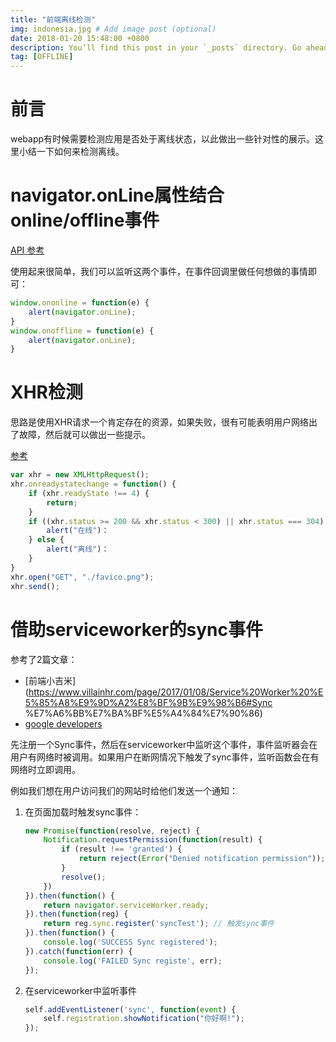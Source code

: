 ```yaml
---
title: "前端离线检测"
img: indonesia.jpg # Add image post (optional)
date: 2018-01-20 15:48:00 +0800
description: You’ll find this post in your `_posts` directory. Go ahead and edit it and re-build the site to see your changes. # Add post description (optional)
tag: [OFFLINE]
---
```


# 前言

webapp有时候需要检测应用是否处于离线状态，以此做出一些针对性的展示。这里小结一下如何来检测离线。

# navigator.onLine属性结合online/offline事件

[API 参考](https://developer.mozilla.org/en-US/docs/Web/API/NavigatorOnLine/Online_and_offline_events)

使用起来很简单，我们可以监听这两个事件，在事件回调里做任何想做的事情即可：

```js
window.ononline = function(e) {
    alert(navigator.onLine);
}
window.onoffline = function(e) {
    alert(navigator.onLine);
}
```

# XHR检测

思路是使用XHR请求一个肯定存在的资源，如果失败，很有可能表明用户网络出了故障，然后就可以做出一些提示。

[参考](https://www.html5rocks.com/en/mobile/workingoffthegrid/#toc-xml-http-request)

```js
var xhr = new XMLHttpRequest();
xhr.onreadystatechange = function() {
    if (xhr.readyState !== 4) {
        return;
    }
    if ((xhr.status >= 200 && xhr.status < 300) || xhr.status === 304) {
        alert("在线")：
    } else {
        alert("离线")：
    }
}
xhr.open("GET", "./favico.png");
xhr.send();
```

# 借助serviceworker的sync事件

参考了2篇文章：
* [前端小吉米](https://www.villainhr.com/page/2017/01/08/Service%20Worker%20%E5%85%A8%E9%9D%A2%E8%BF%9B%E9%98%B6#Sync %E7%A6%BB%E7%BA%BF%E5%A4%84%E7%90%86)
* [google developers](https://developers.google.com/web/updates/2015/12/background-sync)

先注册一个Sync事件，然后在serviceworker中监听这个事件，事件监听器会在用户有网络时被调用。如果用户在断网情况下触发了sync事件，监听函数会在有网络时立即调用。

例如我们想在用户访问我们的网站时给他们发送一个通知：

1. 在页面加载时触发sync事件：

    ```js
    new Promise(function(resolve, reject) {
        Notification.requestPermission(function(result) {
            if (result !== 'granted') {
                return reject(Error("Denied notification permission"));
            }
            resolve();
        })
    }).then(function() {
        return navigator.serviceWorker.ready;
    }).then(function(reg) {
        return reg.sync.register('syncTest'); // 触发sync事件
    }).then(function() {
        console.log('SUCCESS Sync registered');
    }).catch(function(err) {
        console.log('FAILED Sync registe', err);
    });
    ```
2. 在serviceworker中监听事件

    ```js
    self.addEventListener('sync', function(event) {
        self.registration.showNotification("你好啊!");
    });
    ```

